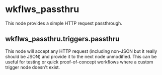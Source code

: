# wkflws_passthru
This node provides a simple HTTP request passthrough.

## wkflws_passthru.triggers.passthru

This node will accept any HTTP request (including non-JSON but it really should be JSON) and provide it to the next node unmodified. This can be useful for testing or quick proof-of-concept workflows where a custom trigger node doesn't exist.

